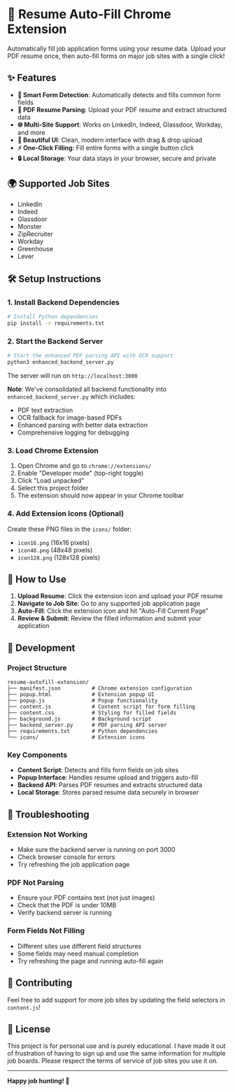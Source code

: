 # 🚀 Resume Auto-Fill Chrome Extension

Automatically fill job application forms using your resume data. Upload your PDF resume once, then auto-fill forms on major job sites with a single click!

## ✨ Features

- **🎯 Smart Form Detection**: Automatically detects and fills common form fields
- **📄 PDF Resume Parsing**: Upload your PDF resume and extract structured data
- **🌐 Multi-Site Support**: Works on LinkedIn, Indeed, Glassdoor, Workday, and more
- **🎨 Beautiful UI**: Clean, modern interface with drag & drop upload
- **⚡ One-Click Filling**: Fill entire forms with a single button click
- **🔒 Local Storage**: Your data stays in your browser, secure and private

## 🌍 Supported Job Sites

- LinkedIn
- Indeed
- Glassdoor
- Monster
- ZipRecruiter
- Workday
- Greenhouse
- Lever

## 🛠️ Setup Instructions

### 1. Install Backend Dependencies

```bash
# Install Python dependencies
pip install -r requirements.txt
```

### 2. Start the Backend Server

```bash
# Start the enhanced PDF parsing API with OCR support
python3 enhanced_backend_server.py
```

The server will run on `http://localhost:3000`

**Note**: We've consolidated all backend functionality into `enhanced_backend_server.py` which includes:
- PDF text extraction
- OCR fallback for image-based PDFs
- Enhanced parsing with better data extraction
- Comprehensive logging for debugging

### 3. Load Chrome Extension

1. Open Chrome and go to `chrome://extensions/`
2. Enable "Developer mode" (top-right toggle)
3. Click "Load unpacked"
4. Select this project folder
5. The extension should now appear in your Chrome toolbar

### 4. Add Extension Icons (Optional)

Create these PNG files in the `icons/` folder:
- `icon16.png` (16x16 pixels)
- `icon48.png` (48x48 pixels)
- `icon128.png` (128x128 pixels)

## 📖 How to Use

1. **Upload Resume**: Click the extension icon and upload your PDF resume
2. **Navigate to Job Site**: Go to any supported job application page
3. **Auto-Fill**: Click the extension icon and hit "Auto-Fill Current Page"
4. **Review & Submit**: Review the filled information and submit your application

## 🔧 Development

### Project Structure

```
resume-autofill-extension/
├── manifest.json          # Chrome extension configuration
├── popup.html             # Extension popup UI
├── popup.js               # Popup functionality
├── content.js             # Content script for form filling
├── content.css            # Styling for filled fields
├── background.js          # Background script
├── backend_server.py      # PDF parsing API server
├── requirements.txt       # Python dependencies
└── icons/                 # Extension icons
```

### Key Components

- **Content Script**: Detects and fills form fields on job sites
- **Popup Interface**: Handles resume upload and triggers auto-fill
- **Backend API**: Parses PDF resumes and extracts structured data
- **Local Storage**: Stores parsed resume data securely in browser

## 🚨 Troubleshooting

### Extension Not Working
- Make sure the backend server is running on port 3000
- Check browser console for errors
- Try refreshing the job application page

### PDF Not Parsing
- Ensure your PDF contains text (not just images)
- Check that the PDF is under 10MB
- Verify backend server is running

### Form Fields Not Filling
- Different sites use different field structures
- Some fields may need manual completion
- Try refreshing the page and running auto-fill again

## 🤝 Contributing

Feel free to add support for more job sites by updating the field selectors in `content.js`!

## 📝 License

This project is for personal use and is purely educational. I have made it out of frustration of having to sign up and use the same information for multiple job boards. Please respect the terms of service of job sites you use it on.

---

**Happy job hunting! 🎯**
